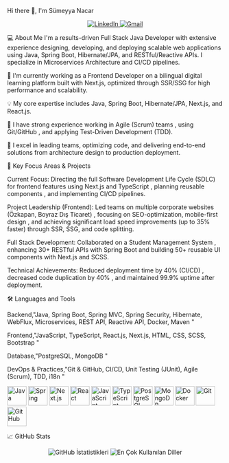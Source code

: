 Hi there 👋, I'm Sümeyya Nacar

<div align="center"> <a href="https://www.linkedin.com/in/sumeyyanacar" target="_blank"> <img src="https://img.shields.io/badge/LinkedIn-%230077B5.svg?style=for-the-badge&logo=linkedin&logoColor=white" alt="LinkedIn"> </a> <a href="mailto:sumeyyanacar08@gmail.com"> <img src="https://img.shields.io/badge/Gmail-%23D14836.svg?style=for-the-badge&logo=gmail&logoColor=white" alt="Gmail"> </a> </div>

💻 About Me
I'm a results-driven Full Stack Java Developer with extensive experience designing, developing, and deploying scalable web applications using Java, Spring Boot, Hibernate/JPA, and RESTful/Reactive APIs. I specialize in Microservices Architecture and CI/CD pipelines.

🔭 I'm currently working as a Frontend Developer on a bilingual digital learning platform built with Next.js, optimized through SSR/SSG for high performance and scalability.

💡 My core expertise includes Java, Spring Boot, Hibernate/JPA, Next.js, and React.js.

🤝 I have strong experience working in Agile (Scrum) teams , using Git/GitHub , and applying Test-Driven Development (TDD).

🚀 I excel in leading teams, optimizing code, and delivering end-to-end solutions from architecture design to production deployment.

🌟 Key Focus Areas & Projects

Current Focus: Directing the full Software Development Life Cycle (SDLC) for frontend features using Next.js and TypeScript , planning reusable components , and implementing CI/CD pipelines.

Project Leadership (Frontend): Led teams on multiple corporate websites (Özkapan, Boyraz Dış Ticaret) , focusing on SEO-optimization, mobile-first design , and achieving significant load speed improvements (up to 35% faster)  through SSR, SSG, and code splitting.

Full Stack Development: Collaborated on a Student Management System , enhancing 30+ RESTful APIs with Spring Boot and building 50+ reusable UI components with Next.js and SCSS.

Technical Achievements: Reduced deployment time by 40% (CI/CD) , decreased code duplication by 40% , and maintained 99.9% uptime after deployment.

🛠️ Languages and Tools

Backend,"Java, Spring Boot, Spring MVC, Spring Security, Hibernate, WebFlux, Microservices, REST API, Reactive API, Docker, Maven "

Frontend,"JavaScript, TypeScript, React.js, Next.js, HTML, CSS, SCSS, Bootstrap "

Database,"PostgreSQL, MongoDB "

DevOps & Practices,"Git & GitHub, CI/CD, Unit Testing (JUnit), Agile (Scrum), TDD, i18n "

<p align="left"> <img src="https://cdn.jsdelivr.net/gh/devicons/devicon/icons/java/java-original-wordmark.svg" alt="Java" width="45" height="45"/> <img src="https://cdn.jsdelivr.net/gh/devicons/devicon/icons/spring/spring-original-wordmark.svg" alt="Spring" width="45" height="45"/> <img src="https://cdn.jsdelivr.net/gh/devicons/devicon/icons/nextjs/nextjs-original.svg" alt="Next.js" width="45" height="45"/> <img src="https://cdn.jsdelivr.net/gh/devicons/devicon/icons/react/react-original-wordmark.svg" alt="React" width="45" height="45"/> <img src="https://cdn.jsdelivr.net/gh/devicons/devicon/icons/javascript/javascript-original.svg" alt="JavaScript" width="45" height="45"/> <img src="https://cdn.jsdelivr.net/gh/devicons/devicon/icons/typescript/typescript-original.svg" alt="TypeScript" width="45" height="45"/> <img src="https://cdn.jsdelivr.net/gh/devicons/devicon/icons/postgresql/postgresql-original-wordmark.svg" alt="PostgreSQL" width="45" height="45"/> <img src="https://cdn.jsdelivr.net/gh/devicons/devicon/icons/mongodb/mongodb-original-wordmark.svg" alt="MongoDB" width="45" height="45"/> <img src="https://cdn.jsdelivr.net/gh/devicons/devicon/icons/docker/docker-original-wordmark.svg" alt="Docker" width="45" height="45"/> <img src="https://cdn.jsdelivr.net/gh/devicons/devicon/icons/git/git-original-wordmark.svg" alt="Git" width="45" height="45"/> <img src="https://cdn.jsdelivr.net/gh/devicons/devicon/icons/github/github-original-wordmark.svg" alt="GitHub" width="45" height="45"/> </p>

📈 GitHub Stats
<p align="center"> <img src="https://github-readme-stats.vercel.app/api?username=USERNAME&show_icons=true&theme=dark&include_all_commits=true&count_private=true" alt="GitHub İstatistikleri" /> <img src="https://github-readme-stats.vercel.app/api/top-langs/?username=USERNAME&layout=compact&theme=dark" alt="En Çok Kullanılan Diller" /> </p>
